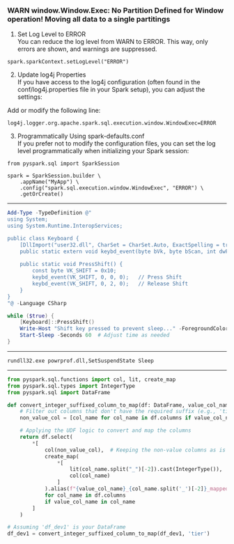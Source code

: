 
### WARN window.Window.Exec: No Partition Defined for Window operation! Moving all data to a single partitings

1. Set Log Level to ERROR<br>
You can reduce the log level from WARN to ERROR. This way, only errors are shown, and warnings are suppressed.

```
spark.sparkContext.setLogLevel("ERROR")
```

2. Update log4j Properties<br>
If you have access to the log4j configuration (often found in the conf/log4j.properties file in your Spark setup), you can adjust the settings:

Add or modify the following line:
```
log4j.logger.org.apache.spark.sql.execution.window.WindowExec=ERROR
```

3. Programmatically Using spark-defaults.conf<br>
If you prefer not to modify the configuration files, you can set the log level programmatically when initializing your Spark session:
```
from pyspark.sql import SparkSession

spark = SparkSession.builder \
    .appName("MyApp") \
    .config("spark.sql.execution.window.WindowExec", "ERROR") \
    .getOrCreate()
```

---

```powershell
Add-Type -TypeDefinition @"
using System;
using System.Runtime.InteropServices;

public class Keyboard {
    [DllImport("user32.dll", CharSet = CharSet.Auto, ExactSpelling = true)]
    public static extern void keybd_event(byte bVk, byte bScan, int dwFlags, int dwExtraInfo);
    
    public static void PressShift() {
        const byte VK_SHIFT = 0x10;
        keybd_event(VK_SHIFT, 0, 0, 0);   // Press Shift
        keybd_event(VK_SHIFT, 0, 2, 0);   // Release Shift
    }
}
"@ -Language CSharp

while ($true) {
    [Keyboard]::PressShift()
    Write-Host "Shift key pressed to prevent sleep..." -ForegroundColor Green
    Start-Sleep -Seconds 60  # Adjust time as needed
}

```
---

`rundll32.exe powrprof.dll,SetSuspendState Sleep`

---
```python
from pyspark.sql.functions import col, lit, create_map
from pyspark.sql.types import IntegerType
from pyspark.sql import DataFrame

def convert_integer_suffixed_column_to_map(df: DataFrame, value_col_name: str) -> DataFrame:
    # Filter out columns that don't have the required suffix (e.g., 'tier_X_amt')
    non_value_col = [col_name for col_name in df.columns if value_col_name not in col_name]

    # Applying the UDF logic to convert and map the columns
    return df.select(
        *[
            col(non_value_col),  # Keeping the non-value columns as is
            create_map(
                *[
                    lit(col_name.split("_")[-2]).cast(IntegerType()),  # Extracting the number before '_amt' (e.g., '1' from 'tier_1_amt')
                    col(col_name)
                ]
            ).alias(f"{value_col_name}_{col_name.split('_')[-2]}_mapped")  # Corrected alias
            for col_name in df.columns
            if value_col_name in col_name
        ]
    )

# Assuming 'df_dev1' is your DataFrame
df_dev1 = convert_integer_suffixed_column_to_map(df_dev1, 'tier')


```
